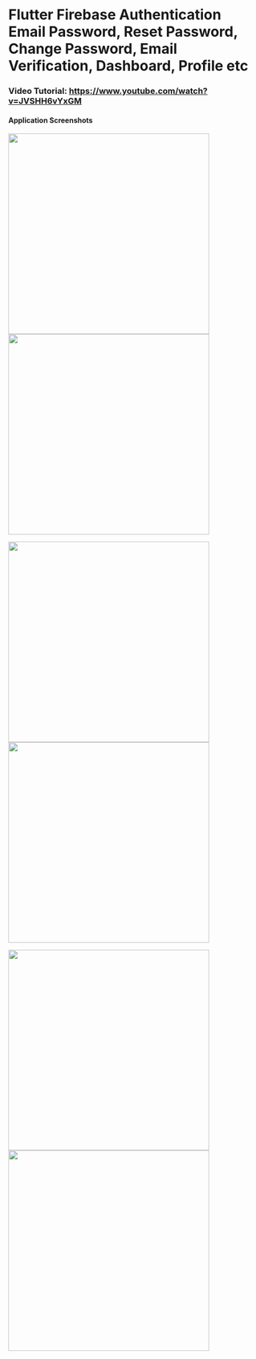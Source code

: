 # Flutter Firebase Authentication Email Password, Reset Password, Change Password, Email Verification, Dashboard, Profile etc
### Video Tutorial: https://www.youtube.com/watch?v=JVSHH6vYxGM
#### Application Screenshots


<img src="https://github.com/geekyshow1/flutter_fb_auth_emailpass/blob/master/screenshots/1.png" width="400" />  <img src="https://github.com/geekyshow1/flutter_fb_auth_emailpass/blob/master/screenshots/2.png" width="400" />

<img src="https://github.com/geekyshow1/flutter_fb_auth_emailpass/blob/master/screenshots/3.png" width="400" />  <img src="https://github.com/geekyshow1/flutter_fb_auth_emailpass/blob/master/screenshots/4.png" width="400" />

<img src="https://github.com/geekyshow1/flutter_fb_auth_emailpass/blob/master/screenshots/5.png" width="400" />  <img src="https://github.com/geekyshow1/flutter_fb_auth_emailpass/blob/master/screenshots/6.png" width="400" />


